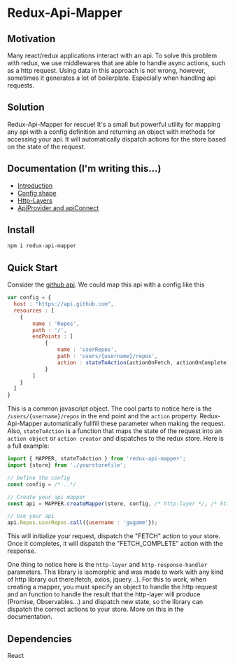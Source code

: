 # Redux-Api-Mapper

## Motivation

Many react/redux applications interact with an api. To solve this problem with redux, we use middlewares that are able to handle async actions, such as a http request. Using data in this approach is not wrong, however, sometimes it generates a lot of boilerplate. Especially when handling api requests.

## Solution

Redux-Api-Mapper for rescue! It's a small but powerful utility for mapping any api with a config definition and returning an object with methods for accessing your api. It will automatically dispatch actions for the store based on the state of the request.

## Documentation (I'm writing this...)

* [Introduction](/docs/introduction.md)
* [Config shape](/docs/config.md)
* [Http-Layers](/docs/http-layer.md)
* [ApiProvider and apiConnect](/docs/provider.md)

## Install

```bash
npm i redux-api-mapper
```

## Quick Start

Consider the [github api](https://developer.github.com/v3/repos/#list-user-repositories). We could map this api with a config like this

```js
var config = {
  host : "https://api.github.com",
  resources : [
	{
		name : 'Repos',
		path : '/',
		endPoints : [
			{
				name : 'userRepos',
				path : 'users/{username}/repos',
				action : stateToAction(actionOnFetch, actionOnComplete)
			}
		]
	}
  ]
}
```

This is a common javascript object. The cool parts to notice here is the `/users/{username}/repos` in the end point and the `action` property. Redux-Api-Mapper automatically fullfill these parameter when making the request. Also, `stateToAction` is a function that maps the state of the request into an `action object` or `action creator` and dispatches to the redux store. Here is a full example:

```js
import { MAPPER, stateToAction } from 'redux-api-mapper';
import {store} from './yourstorefile';

// Define the config
const config = /*...*/

// Create your api mapper
const api = MAPPER.createMapper(store, config, /* http-layer */, /* http-response-handler */);

// Use your api
api.Repos.userRepos.call({username : 'gugamm'});
```

This will initialize your request, dispatch the "FETCH" action to your store. Once it completes, it will dispatch the "FETCH_COMPLETE" action with the response.

One thing to notice here is the `http-layer` and `http-response-handler` parameters. This library is isomorphic and was made to work with any kind of http library out there(fetch, axios, jquery...). For this to work, when creating a mapper, you must specify an object to handle the http request and an function to handle the result that the http-layer will produce (Promise, Observables...) and dispatch new state, so the library can dispatch the correct actions to your store. More on this in the documentation. 

## Dependencies

React
